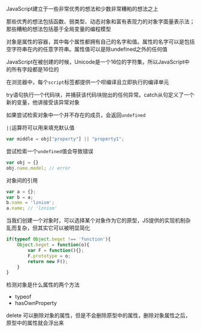 JavaScript建立于一些非常优秀的想法和少数非常糟粕的想法之上

那些优秀的想法包括函数、弱类型、动态对象和富有表现力的对象字面量表示法；那些糟粕的想法包括基于全局变量的编程模型

对象是属性的容器，其中每个属性都拥有自己的名字和值。属性的名字可以是包括空字符串在内的任意字符串。属性值可以是除undefined之外的任何值

JavaScript在被创建的时候，Unicode是一个16位的字符集，所以JavaScript中的所有字段都是16位的

在浏览器中，每个`script`标签都提供一个呗编译且立即执行的编译单元

try语句执行一个代码块，并捕获该代码块抛出的任何异常。catch从句定义了一个新的变量，他讲接受该异常对象

如果尝试检索对象中一个并不存在的成员，会返回`undefined`

`||`运算符可以用来填充默认值

```js
var middle = obj["property"] || "property1";
```

尝试检索一个`undefined`值会导致错误

```js
var obj = {}
obj.name.model; // error
```

对象间的引用

```js
var a = {};
var b = a;
b.name = 'lznism';
a.name; // 'lznism'
```

当我们创建一个对象时，可以选择某个对象作为它的原型，JS提供的实现机制杂乱而复杂，但其实它可以被明显简化

```js
if(typeof Object.beget !== 'function'){
    Object.beget = function(o){
        var F = function(){};
        F.prototype = o;
        return new F();
    }
}
```

检测对象是什么属性的两个方法

- typeof
- hasOwnProperty

delete 可以删除对象的属性，但是不会删除原型中的属性，删除对象属性之后，原型中的属性就会浮出来
















